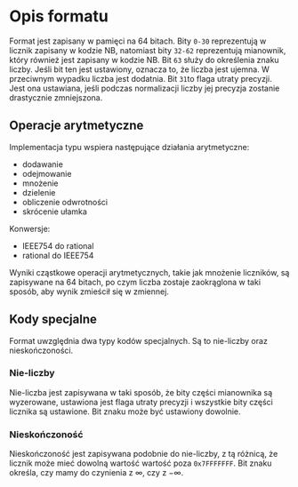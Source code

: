 # Opis formatu

Format jest zapisany w pamięci na 64 bitach. Bity `0-30` reprezentują w
licznik zapisany w kodzie NB, natomiast bity `32-62` reprezentują mianownik,
który również jest zapisany w kodzie NB. Bit `63` służy do określenia znaku
liczby. Jeśli bit ten jest ustawiony, oznacza to, że liczba jest ujemna. W
przeciwnym wypadku liczba jest dodatnia. Bit `31`to flaga utraty precyzji. Jest
ona ustawiana, jeśli podczas normalizacji liczby jej precyzja zostanie
drastycznie zmniejszona.

## Operacje arytmetyczne

Implementacja typu wspiera następujące działania arytmetyczne:

* dodawanie
* odejmowanie
* mnożenie
* dzielenie
* obliczenie odwrotności
* skrócenie ułamka

Konwersje:

* IEEE754 do rational
* rational do IEEE754

Wyniki cząstkowe operacji arytmetycznych, takie jak mnożenie liczników, są
zapisywane na 64 bitach, po czym liczba zostaje zaokrąglona w taki sposób, aby
wynik zmieścił się w zmiennej.

## Kody specjalne

Format uwzględnia dwa typy kodów specjalnych. Są to nie-liczby oraz
nieskończoności.

### Nie-liczby

Nie-liczba jest zapisywana w taki sposób, że bity części mianownika są
wyzerowane, ustawiona jest flaga utraty precyzji i wszystkie bity części
licznika są ustawione. Bit znaku może być ustawiony dowolnie.

### Nieskończoność

Nieskończoność jest zapisywana podobnie do nie-liczby, z tą różnicą, że licznik
może mieć dowolną wartość wartość poza `0x7FFFFFFF`. Bit znaku określa, czy
mamy do czynienia z $\infty$, czy z $-\infty$.

